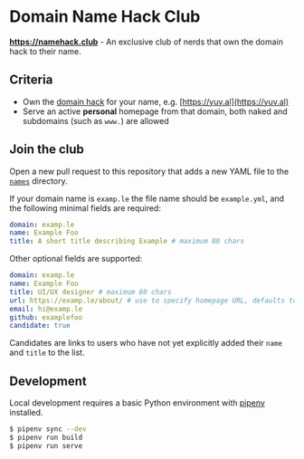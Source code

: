 # Domain Name Hack Club

**https://namehack.club** - An exclusive club of nerds that own the domain hack to their name.

## Criteria

- Own the [domain hack](https://en.wikipedia.org/wiki/Domain_hack) for your name, e.g. [https://yuv.al](https://yuv.al)
- Serve an active **personal** homepage from that domain, both naked and subdomains (such as `www.`) are allowed

## Join the club

Open a new pull request to this repository that adds a new YAML file to the [`names`](names) directory.

If your domain name is `examp.le` the file name should be `example.yml`, and the following minimal fields are required:

```yaml
domain: examp.le
name: Example Foo
title: A short title describing Example # maximum 80 chars
```

Other optional fields are supported:

```yaml
domain: examp.le
name: Example Foo
title: UI/UX designer # maximum 80 chars
url: https://examp.le/about/ # use to specify homepage URL, defaults to https://examp.le
email: hi@examp.le
github: examplefoo
candidate: true
```

Candidates are links to users who have not yet explicitly added their `name` and `title` to the list.

## Development

Local development requires a basic Python environment with [pipenv](https://pipenv.pypa.io/en/latest/) installed.

```bash
$ pipenv sync --dev
$ pipenv run build
$ pipenv run serve
```
